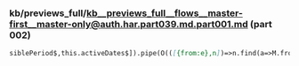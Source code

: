 ### kb/previews_full/kb__previews_full__flows__master-first__master-only@auth.har.part039.md.part001.md (part 002)

```md
siblePeriod$,this.activeDates$]).pipe(O(([{from:e},n])=>n.find(a=>M.fromISO(a).toMillisecond
```

```
